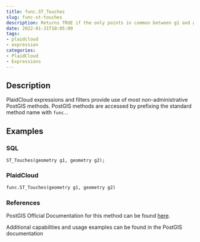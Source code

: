 ```yaml
---
title: func.ST_Touches
slug: func-st-touches
description: Returns TRUE if the only points in common between g1 and g2 lie in the union of the boundaries of g1 and g2
date: 2022-01-31T10:05:09
tags:
- plaidcloud
- expression
categories:
- PlaidCloud
- Expressions
---
```



## Description


PlaidCloud expressions and filters provide use of most non-administrative PostGIS methods. PostGIS methods are accessed by prefixing the standard method name with `func.`.



## Examples


### SQL



```
ST_Touches(geometry g1, geometry g2);
```


### PlaidCloud



```python
func.ST_Touches(geometry g1, geometry g2)
```


### References


PostGIS Official Documentation for this method can be found [here](https://postgis.net/docs/manual-3.1/ST_Touches.html).



Additional capabilities and usage examples can be found in the PostGIS documentation

